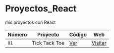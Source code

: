 # Proyectos_React
mis proyectos con React

| Número | Proyecto | Código | Web |
| --- | --- | --- | --- |
| `01` | Tick Tack Toe | [Ver](01-ticktacktoe) | [Visitar]() |
